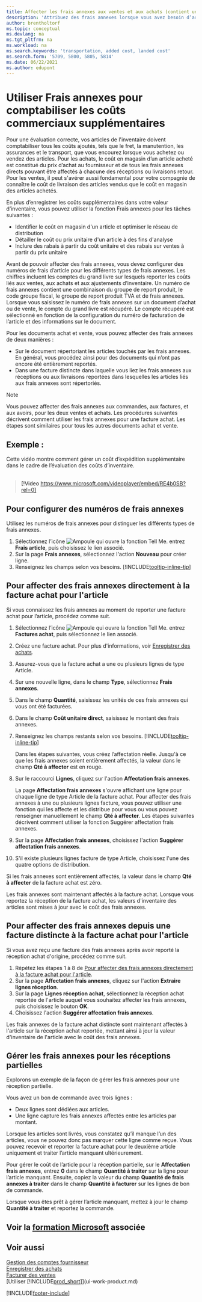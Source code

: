 ```yaml
---
title: Affecter les frais annexes aux ventes et aux achats (contient une vidéo)
description: 'Attribuez des frais annexes lorsque vous avez besoin d’articles en inventaire pour supporter des coûts supplémentaires, tels que le fret et la manutention physique.'
author: brentholtorf
ms.topic: conceptual
ms.devlang: na
ms.tgt_pltfrm: na
ms.workload: na
ms.search.keywords: 'transportation, added cost, landed cost'
ms.search.form: '5709, 5800, 5805, 5814'
ms.date: 06/22/2021
ms.author: edupont
---
```

# <a name="use-item-charges-to-account-for-additional-trade-costs" />Utiliser Frais annexes pour comptabiliser les coûts commerciaux supplémentaires

Pour une évaluation correcte, vos articles de l'inventaire doivent comptabiliser tous les coûts ajoutés, tels que le fret, la manutention, les assurances et le transport, que vous encourez lorsque vous achetez ou vendez des articles. Pour les achats, le coût en magasin d’un article acheté est constitué du prix d’achat au fournisseur et de tous les frais annexes directs pouvant être affectés à chacune des réceptions ou livraisons retour. Pour les ventes, il peut s'avérer aussi fondamental pour votre compagnie de connaître le coût de livraison des articles vendus que le coût en magasin des articles achetés.

En plus d’enregistrer les coûts supplémentaires dans votre valeur d’inventaire, vous pouvez utiliser la fonction Frais annexes pour les tâches suivantes :

* Identifier le coût en magasin d'un article et optimiser le réseau de distribution
* Détailler le coût ou prix unitaire d'un article à des fins d'analyse
* Inclure des rabais à partir du coût unitaire et des rabais sur ventes à partir du prix unitaire

Avant de pouvoir affecter des frais annexes, vous devez configurer des numéros de frais d’article pour les différents types de frais annexes. Les chiffres incluent les comptes du grand livre sur lesquels reporter les coûts liés aux ventes, aux achats et aux ajustements d’inventaire. Un numéro de frais annexes contient une combinaison du groupe de report produit, le code groupe fiscal, le groupe de report produit TVA et de frais annexes. Lorsque vous saisissez le numéro de frais annexes sur un document d’achat ou de vente, le compte du grand livre est récupéré. Le compte récupéré est sélectionné en fonction de la configuration du numéro de facturation de l’article et des informations sur le document.

Pour les documents achat et vente, vous pouvez affecter des frais annexes de deux manières :

* Sur le document répertoriant les articles touchés par les frais annexes. En général, vous procédez ainsi pour des documents qui n’ont pas encore été entièrement reportés.
* Dans une facture distincte dans laquelle vous liez les frais annexes aux réceptions ou aux livraisons reportées dans lesquelles les articles liés aux frais annexes sont répertoriés.

> [!NOTE]  
> Vous pouvez affecter des frais annexes aux commandes, aux factures, et aux avoirs, pour les deux ventes et achats. Les procédures suivantes décrivent comment utiliser les frais annexes pour une facture achat. Les étapes sont similaires pour tous les autres documents achat et vente.

## <a name="example" />Exemple :

Cette vidéo montre comment gérer un coût d’expédition supplémentaire dans le cadre de l’évaluation des coûts d’inventaire.
<br><br>  
> [!Video https://www.microsoft.com/videoplayer/embed/RE4b0SB?rel=0]

## <a name="to-set-up-item-charge-numbers" />Pour configurer des numéros de frais annexes

Utilisez les numéros de frais annexes pour distinguer les différents types de frais annexes.

1. Sélectionnez l’icône ![Ampoule qui ouvre la fonction Tell Me.](media/ui-search/search_small.png "Dites-moi ce que vous voulez faire") entrez **Frais article**, puis choisissez le lien associé.
2. Sur la page **Frais annexes**, sélectionnez l'action **Nouveau** pour créer ligne.
3. Renseignez les champs selon vos besoins. [!INCLUDE[tooltip-inline-tip](includes/tooltip-inline-tip_md.md)]

## <a name="to-assign-an-item-charge-directly-to-the-purchase-invoice-for-the-item" />Pour affecter des frais annexes directement à la facture achat pour l'article

Si vous connaissez les frais annexes au moment de reporter une facture achat pour l’article, procédez comme suit.

1. Sélectionnez l’icône ![Ampoule qui ouvre la fonction Tell Me.](media/ui-search/search_small.png "Dites-moi ce que vous voulez faire") entrez **Factures achat**, puis sélectionnez le lien associé.
2. Créez une facture achat. Pour plus d'informations, voir [Enregistrer des achats](purchasing-how-record-purchases.md).
3. Assurez-vous que la facture achat a une ou plusieurs lignes de type Article.
4. Sur une nouvelle ligne, dans le champ **Type**, sélectionnez **Frais annexes**.
5. Dans le champ **Quantité**, saisissez les unités de ces frais annexes qui vous ont été facturées.
6. Dans le champ **Coût unitaire direct**, saisissez le montant des frais annexes.
7. Renseignez les champs restants selon vos besoins. [!INCLUDE[tooltip-inline-tip](includes/tooltip-inline-tip_md.md)]

    Dans les étapes suivantes, vous créez l’affectation réelle. Jusqu'à ce que les frais annexes soient entièrement affectés, la valeur dans le champ **Qté à affecter** est en rouge.
8. Sur le raccourci **Lignes**, cliquez sur l'action **Affectation frais annexes**.

    La page **Affectation frais annexes** s'ouvre affichant une ligne pour chaque ligne de type Article de la facture achat. Pour affecter des frais annexes à une ou plusieurs lignes facture, vous pouvez utiliser une fonction qui les affecte et les distribue pour vous ou vous pouvez renseigner manuellement le champ **Qté à affecter**. Les étapes suivantes décrivent comment utiliser la fonction Suggérer affectation frais annexes.

9. Sur la page **Affectation frais annexes**, choisissez l'action **Suggérer affectation frais annexes**.
10. S'il existe plusieurs lignes facture de type Article, choisissez l'une des quatre options de distribution.  

Si les frais annexes sont entièrement affectés, la valeur dans le champ **Qté à affecter** de la facture achat est zéro.

Les frais annexes sont maintenant affectés à la facture achat. Lorsque vous reportez la réception de la facture achat, les valeurs d'inventaire des articles sont mises à jour avec le coût des frais annexes.  

## <a name="to-assign-an-item-charge-from-a-separate-invoice-to-the-purchase-invoice-for-the-item" />Pour affecter des frais annexes depuis une facture distincte à la facture achat pour l'article

Si vous avez reçu une facture des frais annexes après avoir reporté la réception achat d'origine, procédez comme suit.

1. Répétez les étapes 1 à 8 de [Pour affecter des frais annexes directement à la facture achat pour l'article](payables-how-assign-item-charges.md#to-assign-an-item-charge-directly-to-the-purchase-invoice-for-the-item).
2. Sur la page **Affectation frais annexes**, cliquez sur l'action **Extraire lignes réception**.
3. Sur la page **Lignes réception achat**, sélectionnez la réception achat reportée de l'article auquel vous souhaitez affecter les frais annexes, puis choisissez le bouton **OK**.
4. Choisissez l'action **Suggérer affectation frais annexes**.

Les frais annexes de la facture achat distincte sont maintenant affectés à l'article sur la réception achat reportée, mettant ainsi à jour la valeur d'inventaire de l'article avec le coût des frais annexes.

## <a name="handle-item-charges-for-partial-receipts" />Gérer les frais annexes pour les réceptions partielles

Explorons un exemple de la façon de gérer les frais annexes pour une réception partielle.

Vous avez un bon de commande avec trois lignes :

* Deux lignes sont dédiées aux articles.
* Une ligne capture les frais annexes affectés entre les articles par montant.

Lorsque les articles sont livrés, vous constatez qu’il manque l’un des articles, vous ne pouvez donc pas marquer cette ligne comme reçue. Vous pouvez recevoir et reporter la facture achat pour le deuxième article uniquement et traiter l’article manquant ultérieurement.

Pour gérer le coût de l’article pour la réception partielle, sur le **Affectation frais annexes**, entrez **0** dans le champ **Quantité à traiter** sur la ligne pour l’article manquant. Ensuite, copiez la valeur du champ **Quantité de frais annexes à traiter** dans le champ **Quantité à facturer** sur les lignes de bon de commande.

Lorsque vous êtes prêt à gérer l’article manquant, mettez à jour le champ **Quantité à traiter** et reportez la commande.

## <a name="see-related-microsoft-trainingtrainingmodulespost-purchase-item-charges-dynamics-365-business-central" />Voir la [formation Microsoft](/training/modules/post-purchase-item-charges-dynamics-365-business-central/) associée

## <a name="see-also" />Voir aussi

[Gestion des comptes fournisseur](payables-manage-payables.md)  
[Enregistrer des achats](purchasing-how-record-purchases.md)  
[Facturer des ventes](sales-how-invoice-sales.md)  
[Utiliser [!INCLUDE[prod_short](includes/prod_short.md)]](ui-work-product.md)  


[!INCLUDE[footer-include](includes/footer-banner.md)]
